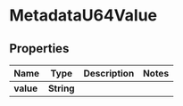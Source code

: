 

# MetadataU64Value


## Properties

| Name | Type | Description | Notes |
|------------ | ------------- | ------------- | -------------|
|**value** | **String** |  |  |



